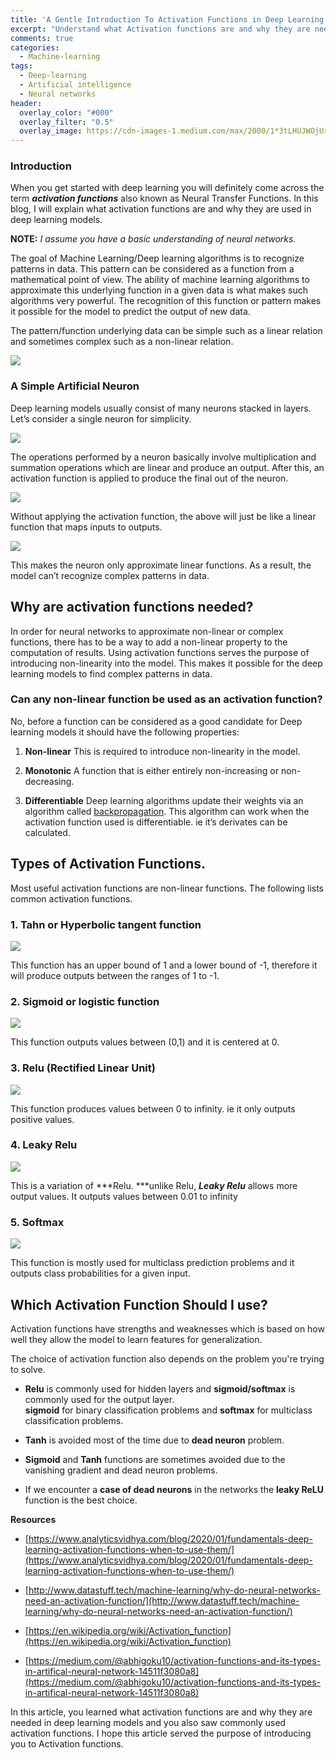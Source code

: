 ```yaml
---
title: 'A Gentle Introduction To Activation Functions in Deep Learning'
excerpt: "Understand what Activation functions are and why they are need in Deep learning models."
comments: true
categories:
  - Machine-learning
tags:
  - Deep-learning
  - Artificial intelligence
  - Neural networks
header:
  overlay_color: "#000"
  overlay_filter: "0.5"
  overlay_image: https://cdn-images-1.medium.com/max/2000/1*3tLHUJWOjUrL5aZlWo56yQ.jpeg
---
```


### **Introduction**

When you get started with deep learning you will definitely come across the term ***activation functions*** also known as Neural Transfer Functions.
In this blog, I will explain what activation functions are and why they are used in deep learning models.

**NOTE:** *I assume you have a basic understanding of neural networks.*

The goal of Machine Learning/Deep learning algorithms is to recognize patterns in data. This pattern can be considered as a function from a mathematical point of view. The ability of machine learning algorithms to approximate this underlying function in a given data is what makes such algorithms very powerful.
The recognition of this function or pattern makes it possible for the model to predict the output of new data.

The pattern/function underlying data can be simple such as a linear relation and sometimes complex such as a non-linear relation.

![](https://cdn-images-1.medium.com/max/2000/1*GeyQBtPVgcurFjY1LQdlxw.jpeg)

### **A Simple Artificial Neuron**

Deep learning models usually consist of many neurons stacked in layers.
Let’s consider a single neuron for simplicity.

![](https://cdn-images-1.medium.com/max/2000/1*Jsm0NBsPuVUKQvEjdpUOpg.png)

The operations performed by a neuron basically involve multiplication and summation operations which are linear and produce an output.
After this, an activation function is applied to produce the final out of the neuron.

![](https://cdn-images-1.medium.com/max/2000/0*Z5mWm24o4cDVZ5UI.png)

Without applying the activation function, the above will just be like a linear function that maps inputs to outputs.

![](https://cdn-images-1.medium.com/max/2000/0*Y3b42mQ4XMOglknn.png)

This makes the neuron only approximate linear functions. As a result, the model can’t recognize complex patterns in data.

## Why are activation functions needed?

In order for neural networks to approximate non-linear or complex functions, there has to be a way to add a non-linear property to the computation of results. 
Using activation functions serves the purpose of introducing non-linearity into the model. This makes it possible for the deep learning models to find complex patterns in data.

### Can any non-linear function be used as an activation function?

No, before a function can be considered as a good candidate for Deep learning models it should have the following properties:

 1. **Non-linear**
    This is required to introduce non-linearity in the model.

 2. **Monotonic** 
    A function that is either entirely non-increasing or non-decreasing.

 3. **Differentiable**
    Deep learning algorithms update their weights via an algorithm called [backpropagation](https://en.wikipedia.org/wiki/Backpropagation). This algorithm can work when the activation function used is differentiable. ie it’s derivates can be calculated.

## Types of Activation Functions.

Most useful activation functions are non-linear functions. The following lists common activation functions.

### **1. Tahn or Hyperbolic tangent function**

![](https://cdn-images-1.medium.com/max/2000/0*2Ltoo51YGOjC4Dlo)

This function has an upper bound of 1 and a lower bound of -1, therefore it will produce outputs between the ranges of 1 to -1.

### 2. Sigmoid or logistic function

![](https://cdn-images-1.medium.com/max/2000/0*8qWWTH6z50LP28jd.png)

This function outputs values between (0,1) and it is centered at 0.

### 3. Relu (**Rectified Linear Unit)**

![](https://cdn-images-1.medium.com/max/2000/0*FVQSRNxLvditSAqD.png)

This function produces values between 0 to infinity. ie it only outputs positive values.

### 4. Leaky Relu

![](https://cdn-images-1.medium.com/max/2000/0*jdLsPwZWmhZNPtd1.png)

This is a variation of ***Relu. ***unlike Relu, ***Leaky Relu*** allows more output values.
It outputs values between 0.01 to infinity

### 5. Softmax

![](https://cdn-images-1.medium.com/max/2000/0*i20dHyZAjUFzsL_s)

This function is mostly used for multiclass prediction problems and it outputs class probabilities for a given input.

## **Which Activation Function Should I use?**

Activation functions have strengths and weaknesses which is based on how well they allow the model to learn features for generalization.

The choice of activation function also depends on the problem you're trying to solve.

* **Relu** is commonly used for hidden layers and **sigmoid/softmax** is commonly used for the output layer.  
    **sigmoid** for binary classification problems and **softmax** for multiclass classification problems.

* **Tanh** is avoided most of the time due to **dead neuron** problem.

* **Sigmoid** and **Tanh** functions are sometimes avoided due to the vanishing gradient and dead neuron problems.

* If we encounter a **case of dead neurons** in the networks the **leaky ReLU** function is the best choice.

**Resources**

* [https://www.analyticsvidhya.com/blog/2020/01/fundamentals-deep-learning-activation-functions-when-to-use-them/](https://www.analyticsvidhya.com/blog/2020/01/fundamentals-deep-learning-activation-functions-when-to-use-them/)

* [http://www.datastuff.tech/machine-learning/why-do-neural-networks-need-an-activation-function/](http://www.datastuff.tech/machine-learning/why-do-neural-networks-need-an-activation-function/)

* [https://en.wikipedia.org/wiki/Activation_function](https://en.wikipedia.org/wiki/Activation_function)

* [https://medium.com/@abhigoku10/activation-functions-and-its-types-in-artifical-neural-network-14511f3080a8](https://medium.com/@abhigoku10/activation-functions-and-its-types-in-artifical-neural-network-14511f3080a8)

In this article, you learned what activation functions are and why they are needed in deep learning models and you also saw commonly used activation functions.
I hope this article served the purpose of introducing you to Activation functions.
